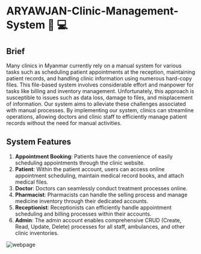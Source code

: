 # ARYAWJAN-Clinic-Management-System 🏥 💻
## Brief
  Many clinics in Myanmar currently rely on a manual system for various tasks such as scheduling patient appointments at the reception, maintaining patient records, and handling clinic information using numerous hard-copy files. This file-based system involves considerable effort and manpower for tasks like billing and inventory management. Unfortunately, this approach is susceptible to issues such as data loss, damage to files, and misplacement of information. Our system aims to alleviate these challenges associated with manual processes. 
  By implementing our system, clinics can streamline operations, allowing doctors and clinic staff to efficiently manage patient records without the need for manual activities.

## System Features
1. **Appointment Booking**: Patients have the convenience of easily scheduling appointments through the clinic website.
2. **Patient**: Within the patient account, users can access online appointment scheduling, maintain medical record books, and attach medical files.
3. **Doctor**: Doctors can seamlessly conduct treatment processes online.
4. **Pharmacist**: Pharmacists can handle the selling process and manage medicine inventory through their dedicated accounts.
5. **Receptionist**: Receptionists can efficiently handle appointment scheduling and billing processes within their accounts.
6. **Admin**: The admin account enables comprehensive CRUD (Create, Read, Update, Delete) processes for all staff, ambulances, and other clinic inventories.


![webpage](https://github.com/aungkhantmyat/ARYAWJAN-Clinic-Management-System/assets/48421405/18f216dd-668c-4fe6-8b5c-135e535e273c)
